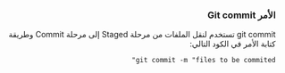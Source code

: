 


### <div dir=rtl>الأمر Git commit<dir>

<div dir=rtl>
git commit تستخدم لنقل الملفات من مرحلة Staged إلى مرحلة Commit وطريقة كتابة الأمر في الكود التالي:

``
git commit -m "files to be commited"
``
 <dir>
